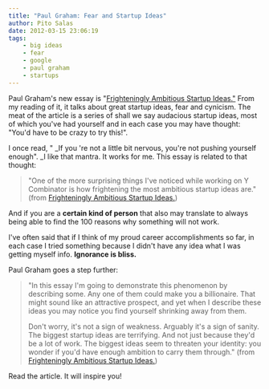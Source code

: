 ```yaml
---
title: "Paul Graham: Fear and Startup Ideas"
author: Pito Salas
date: 2012-03-15 23:06:19
tags:
    - big ideas
    - fear
    - google
    - paul graham
    - startups
---
```



Paul Graham's new essay is "[Frighteningly Ambitious Startup
Ideas."](<http://www.paulgraham.com/ambitious.html>) From my reading of it, it
talks about great startup ideas, fear and cynicism. The meat of the article is
a series of shall we say audacious startup ideas, most of which you've had
yourself and in each case you may have thought: "You'd have to be crazy to try
this!".

I once read, " _If you 're not a little bit nervous, you're not pushing
yourself enough". _I like that mantra. It works for me. This essay is related
to that thought:

> "One of the more surprising things I've noticed while working on Y
> Combinator is how frightening the most ambitious startup ideas are." (from
> [Frighteningly Ambitious Startup
> Ideas.](<http://www.paulgraham.com/ambitious.html>))

And if you are a **certain kind of person** that also may translate to always
being able to find the 100 reasons why something will not work.

I've often said that if I think of my proud career accomplishments so far, in
each case I tried something because I didn't have any idea what I was getting
myself info. **Ignorance is bliss.**

Paul Graham goes a step further:

> "In this essay I'm going to demonstrate this phenomenon by describing some.
> Any one of them could make you a billionaire. That might sound like an
> attractive prospect, and yet when I describe these ideas you may notice you
> find yourself shrinking away from them.
>
> Don't worry, it's not a sign of weakness. Arguably it's a sign of sanity.
> The biggest startup ideas are terrifying. And not just because they'd be a
> lot of work. The biggest ideas seem to threaten your identity: you wonder if
> you'd have enough ambition to carry them through." (from [Frighteningly
> Ambitious Startup Ideas.](<http://www.paulgraham.com/ambitious.html>))

Read the article. It will inspire you!


